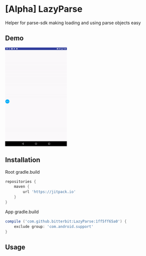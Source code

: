 # [Alpha] LazyParse
Helper for parse-sdk making loading and using parse objects easy  

Demo
-----------
<img src="https://github.com/bitterbit/LazyParse/raw/master/images/demolist.gif" width=200>

Installation
-----------
Root gradle.build
``` gradle
repositories {
    maven {
        url 'https://jitpack.io'
    }
}
```

App gradle.build
``` gradle
compile ('com.github.bitterbit:LazyParse:1ff5ff65a0') {
    exclude group: 'com.android.support'
}
```

Usage
-----------
``` java
```

